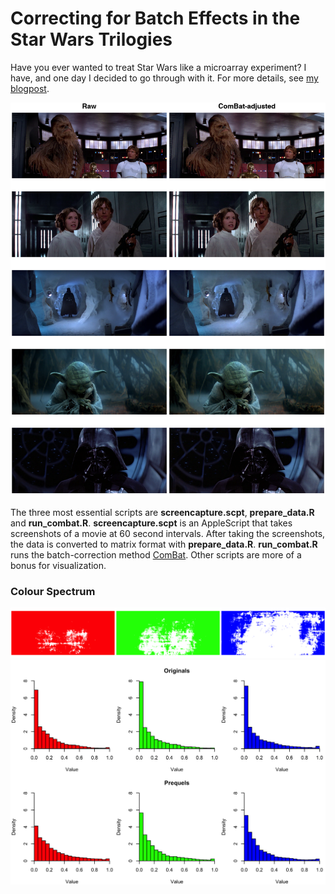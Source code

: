 # Correcting for Batch Effects in the Star Wars Trilogies

Have you ever wanted to treat Star Wars like a microarray experiment? I have, and one day I decided to go through with it. For more details, see [my blogpost](https://erle.io/blog/adjusting-for-batch-effects-in-the-star-wars-trilogies/).

![Before after](plots/originals_exemplars.png)

The three most essential scripts are **screencapture.scpt**, **prepare_data.R** and **run_combat.R**. **screencapture.scpt** is an AppleScript that takes screenshots of a movie at 60 second intervals. After taking the screenshots, the data is converted to matrix format with **prepare_data.R**. **run_combat.R** runs the batch-correction method [ComBat](https://www.bu.edu/jlab/wp-assets/ComBat/Abstract.html). Other scripts are more of a bonus for visualization.



### Colour Spectrum
![Spatial arrangement](plots/spatial_t_test_results.png)
![Channel histograms](plots/pre_correction_per_channel_histogram.png)
